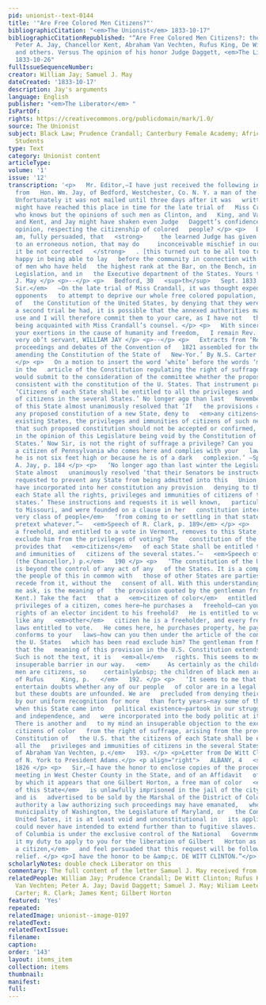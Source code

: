 ```yaml
---
pid: unionist--text-0144
title: '"Are Free Colored Men Citizens?"'
bibliographicCitation: "<em>The Unionist</em> 1833-10-17"
bibliographicCitationRepublished: "“Are Free Colored Men Citizens?: the opinions of
  Peter A. Jay, Chancellor Kent, Abraham Van Vechten, Rufus King, De Witt Clinton
  and others. Versus The opinion of his honor Judge Daggett, <em>The Liberator</em>
  1833-10-26"
fullIssueSequenceNumber: 
creator: William Jay; Samuel J. May
dateCreated: '1833-10-17'
description: Jay's arguments
language: English
publisher: "<em>The Liberator</em> "
IsPartOf: 
rights: https://creativecommons.org/publicdomain/mark/1.0/
source: The Unionist
subject: Black Law; Prudence Crandall; Canterbury Female Academy; African-American
  Students
type: Text
category: Unionist content
articleType: 
volume: '1'
issue: '12'
transcription: '<p>   Mr. Editor,—I have just received the following invaluable communication
  from   Hon. Wm. Jay, of Bedford, Westchester, Co. N. Y. a man of the highest   respectability.
  Unfortunately it was not mailed until three days after it was   written; else it
  might have reached this place in time for the late trial of   Miss Crandall,—and
  who knows but the opinions of such men as Clinton, and   King, and Van Vechten,
  and Kent, and Jay might have shaken even Judge   Daggett’s confidence in his own
  opinion, respecting the citizenship of colored   people? </p> <p>   Being, as I
  am, fully persuaded, that   <strong>     the learned Judge has given his sanction
  to an erroneous notion, that may do     inconceivable mischief in our country, if
  it be not corrected   </strong>   . [this turned out to be all too true] I am most
  happy in being able to lay   before the community in connection with his, the opinions
  of men who have held   the highest rank at the Bar, on the Bench, in the Halls of
  Legislation, and in   the Executive department of the States. Yours truly, Samuel
  J. May </p> <p>--</p> <p>   Bedford, 30   <sup>th</sup>   Sept. 1833 </p> <p>   <em>Rev.
  Sir.</em>   —On the late trial of Miss Crandall, it was thought expedient by her
  opponents   to attempt to deprive our whole free colored population, of the protection
  of   the Constitution of the United States, by denying that they were   <em>citizens.</em>   Should
  a second trial be had, it is possible that the annexed authorities may   be of some
  use and I will therefore commit them to your care, as I have not   the honor of
  being acquainted with Miss Crandall’s counsel. </p> <p>   With sincere respect for
  your exertions in the cause of humanity and freedom,   I remain Rev. Sir&nbsp; Your
  very ob’t servant, WILLIAM JAY </p> <p>--</p> <p>   Extracts from ‘Reports of the
  proceedings and debates of the Convention of   1821 assembled for the purpose of
  amending the Constitution of the State of   New-Yor.’ By N.S. Carter and W.L. Stone.
  </p> <p>   On a motion to insert the word ‘white’ before the words ‘male citizens’
  in the   article of the Constitution regulating the right of suffrage. </p> <p>   ‘I
  would submit to the consideration of the committee whether the proposition   is
  consistent with the constitution of the U. States. That instrument provides   that
  ‘Citizens of each State shall be entitled to all the privileges and   immunities
  of citizens in the several States.’ No longer ago than last   November, the Legislature
  of this State almost unanimously resolved that ‘If   the provisions contained in
  any proposed constitution of a new State, deny to   <em>any citizens</em>   of the
  existing States, the privileges and immunities of citizens of such new   State,
  that such proposed constitution should not be accepted or confirmed,   the same
  in the opinion of this Legislature being void by the Constitution of   the United
  States.’ Now Sir, is not the right of suffrage a privilege? Can you   deny it to
  a citizen of Pennsylvania who comes here and complies with your   laws, merely because
  he is not six feet high or because he is of a dark   complexion.’ —Speech of Peter
  A. Jay, p. 184 </p> <p>   ‘No longer ago than last winter the Legislature of this
  State almost   unanimously resolved ‘that their Senators be instructed and their   Representatives
  requested to prevent any State from being admitted into this   Union which should
  have incorporated into her constitution any provision   denying to the   <em>citizens</em>   of
  each State all the rights, privileges and immunities of citizens of the   several
  states.’ These instructions and requests it is well known,   particularly referred
  to Missouri, and were founded on a clause in her   constitution interdicting   <em>this
  very class of people</em>   ‘from coming to or settling in that state under any
  pretext whatever.”—   <em>Speech of R. Clark, p. 189</em> </p> <p>   ‘Suppose a   <em>negro</em>   owning
  a freehold, and entitled to a vote in Vermont, removes to this State,   can we constitutionally
  exclude him from the privileges of voting? The   constitution of the United States
  provides that   <em>citizens</em>   of each State shall be entitled to all the privileges
  and immunities of   citizens of the several states.’—   <em>Speech of James Kent,
  (the Chancellor,) p.</em>   190 </p> <p>   ‘The constitution of the United States
  is beyond the control of any act of any   of the States. It is a compact to which
  the people of this in common with   those of other States are parties, and cannot
  recede from it, without the   consent of all. With this understanding, what let
  me ask, is the meaning of   the provision quoted by the gentleman from Albany (Mr.
  Kent.) Take the fact   that a   <em>citizen of color</em>   entitled to all the
  privileges of a citizen, comes here—he purchases a   freehold—can you deny him the
  rights of an elector incident to his freehold?   He is entitled to vote because
  like any   <em>other</em>   citizen he is a freeholder, and every freeholder your
  laws entitled to vote.   He comes here, he purchases property, he pays your taxes,
  conforms to your   laws—how can you then under the article of the constitution of
  the U. States   which has been read exclude him? The gentleman from N. York thinks
  that the   meaning of this provision in the U.S. Constitution extends only to civil   rights.
  Such is not the text, it is   <em>all</em>   rights. This seems to me to lay an
  insuperable barrier in our way.   <em>     As certainly as the children of any white
  men are citizens, so     certainly&nbsp; the children of black men are citizens.’—Speech
  of Rufus     King, p.   </em>   192. </p> <p>   ‘It seems to me that some gentlemen
  entertain doubts whether any of our people   of color are in a legal sense citizens;
  but these doubts are unfounded. We are   precluded from denying their citizenship
  by our uniform recognition for more   than forty years—nay some of them were citizens
  when this State came into   political existence—partook in our struggle for freedom
  and independence, and   were incorporated into the body politic at its creation.
  There is another and   to my mind an insuperable objection to the exclusion of free
  citizens of color   from the right of suffrage, arising from the provision of the
  Constitution of   the U.S. that the citizens of each State shall be entitled to
  all the   privileges and immunities of citizens in the several States.’—   <em>Speech
  of Abraham Van Vechten, p.</em>   193. </p> <p>Letter from De Witt Clinton, Governor
  of N. York to President Adams.</p> <p align="right">   ALBANY, 4   <sup>th</sup>   Sept.
  1826 </p> <p>   Sir,—I have the honor to enclose copies of the proceedings of a&nbsp;   respectable
  meeting in West Chester County in the State, and of an Affidavit   of John Owen,
  by which it appears that one Gilbert Horton, a free man of color   <em>and a citizen
  of this State</em>   is unlawfully imprisoned in the jail of the city of Washington,
  and is   advertised to be sold by the Marshal of the District of Columbia. From   whatever
  authority a law authorizing such proceedings may have emanated,   whether from the
  municipality of Washington, the Legislature of Maryland, or   the Congress of the
  United Sates, it is at least void and unconstitutional in   its application to a   <em>citizen,</em>   and
  could never have intended to extend further than to fugitive slaves. As   the District
  of Columbia is under the exclusive control of the National   Government I conceive
  it my duty to apply to you for the liberation of Gilbert   Horton as a freeman,   <em>and
  a citizen,</em>   and feel persuaded that this request will be followed by immediate
  relief. </p> <p>I have the honor to be &amp;c. DE WITT CLINTON.”</p> '
scholarlyNotes: double check Liberator on this
commentary: The full content of the letter Samuel J. May received from William Jay
relatedPeople: William Jay; Prudence Crandall; De Witt Clinton; Rufus King; Abram
  Van Vechten; Peter A. Jay; David Daggett; Samuel J. May; Wiliam Leete Stone; N.S.
  Carter; R. Clark; James Kent; Gilbert Horton
featured: 'Yes'
repeated: 
relatedImage: unionist--image-0197
relatedText: 
relatedTextIssue: 
filename: 
caption: 
order: '143'
layout: items_item
collection: items
thumbnail: 
manifest: 
full: 
---
```

